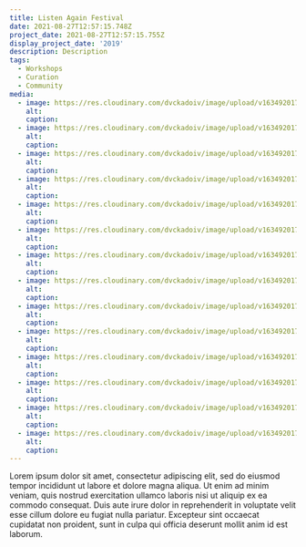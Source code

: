 ```yaml
---
title: Listen Again Festival
date: 2021-08-27T12:57:15.748Z
project_date: 2021-08-27T12:57:15.755Z
display_project_date: '2019'
description: Description
tags:
  - Workshops
  - Curation
  - Community
media:
  - image: https://res.cloudinary.com/dvckadoiv/image/upload/v1634920175/Soft%20Refresh/listen%20again%20festival/IMG_5886-pichi_ynkkws.jpg
    alt:
    caption:
  - image: https://res.cloudinary.com/dvckadoiv/image/upload/v1634920177/Soft%20Refresh/listen%20again%20festival/IMG_5902-pichi_ubs29p.jpg
    alt:
    caption:
  - image: https://res.cloudinary.com/dvckadoiv/image/upload/v1634920179/Soft%20Refresh/listen%20again%20festival/IMG_6018-pichi_j1vw6s.jpg
    alt:
    caption:
  - image: https://res.cloudinary.com/dvckadoiv/image/upload/v1634920177/Soft%20Refresh/listen%20again%20festival/IMG_6031-pichi_zof13l.jpg
    alt:
    caption:
  - image: https://res.cloudinary.com/dvckadoiv/image/upload/v1634920178/Soft%20Refresh/listen%20again%20festival/IMG_6025-pichi_fkca07.jpg
    alt:
    caption:
  - image: https://res.cloudinary.com/dvckadoiv/image/upload/v1634920179/Soft%20Refresh/listen%20again%20festival/IMG_5938-pichi_eqxyrj.jpg
    alt:
    caption:
  - image: https://res.cloudinary.com/dvckadoiv/image/upload/v1634920176/Soft%20Refresh/listen%20again%20festival/IMG_5821-pichi_njz54z.jpg
    alt:
    caption:
  - image: https://res.cloudinary.com/dvckadoiv/image/upload/v1634920176/Soft%20Refresh/listen%20again%20festival/IMG_5823-pichi_ujvcju.jpg
    alt:
    caption:
  - image: https://res.cloudinary.com/dvckadoiv/image/upload/v1634920176/Soft%20Refresh/listen%20again%20festival/IMG_6096-pichi_yrpsmq.jpg
    alt:
    caption:
  - image: https://res.cloudinary.com/dvckadoiv/image/upload/v1634920179/Soft%20Refresh/listen%20again%20festival/IMG_6046-pichi_qshqv6.jpg
    alt:
    caption:
  - image: https://res.cloudinary.com/dvckadoiv/image/upload/v1634920177/Soft%20Refresh/listen%20again%20festival/IMG_6075-pichi_wnltzd.jpg
    alt:
    caption:
  - image: https://res.cloudinary.com/dvckadoiv/image/upload/v1634920176/Soft%20Refresh/listen%20again%20festival/IMG_5763-pichi_bwzi11.jpg
    alt:
    caption:
  - image: https://res.cloudinary.com/dvckadoiv/image/upload/v1634920177/Soft%20Refresh/listen%20again%20festival/IMG_5769-pichi_tnspac.jpg
    alt:
    caption:
  - image: https://res.cloudinary.com/dvckadoiv/image/upload/v1634920176/Soft%20Refresh/listen%20again%20festival/IMG_5792-pichi_hhyrut.jpg
    alt:
    caption:
---
```

Lorem ipsum dolor sit amet, consectetur adipiscing elit, sed do eiusmod tempor incididunt ut labore et dolore magna aliqua. Ut enim ad minim veniam, quis nostrud exercitation ullamco laboris nisi ut aliquip ex ea commodo consequat. Duis aute irure dolor in reprehenderit in voluptate velit esse cillum dolore eu fugiat nulla pariatur. Excepteur sint occaecat cupidatat non proident, sunt in culpa qui officia deserunt mollit anim id est laborum.
